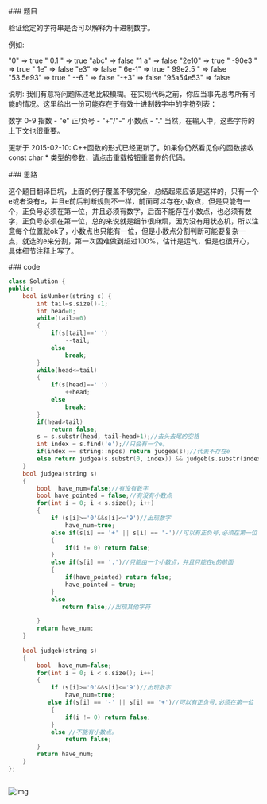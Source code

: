\### 题目

验证给定的字符串是否可以解释为十进制数字。

例如:

"0" => true
" 0.1 " => true
"abc" => false
"1 a" => false
"2e10" => true
" -90e3  " => true
" 1e" => false
"e3" => false
" 6e-1" => true
" 99e2.5 " => false
"53.5e93" => true
" --6 " => false
"-+3" => false
"95a54e53" => false

说明: 我们有意将问题陈述地比较模糊。在实现代码之前，你应当事先思考所有可能的情况。这里给出一份可能存在于有效十进制数字中的字符列表：

数字 0-9
指数 - "e"
正/负号 - "+"/"-"
小数点 - "."
当然，在输入中，这些字符的上下文也很重要。

更新于 2015-02-10:
C++函数的形式已经更新了。如果你仍然看见你的函数接收 const char * 类型的参数，请点击重载按钮重置你的代码。


\### 思路

​    这个题目翻译巨坑，上面的例子覆盖不够完全，总结起来应该是这样的，只有一个e或者没有e，并且e前后判断规则不一样，前面可以存在小数点，但是只能有一个，正负号必须在第一位，并且必须有数字，后面不能存在小数点，也必须有数字，正负号必须在第一位，总的来说就是细节很麻烦，因为没有用状态机，所以注意每个位置就ok了，小数点也只能有一位，但是小数点分割判断可能要复杂一点，就选的e来分割，第一次困难做到超过100%，估计是运气，但是也很开心，具体细节注释上写了。

\### code

```cpp
class Solution {
public:
    bool isNumber(string s) {
        int tail=s.size()-1;
        int head=0;
        while(tail>=0)
        {
            if(s[tail]==' ')
                --tail;
            else
                break;
        }
        while(head<=tail)
        {
            if(s[head]==' ')
                ++head;
            else
                break;
        }
        if(head>tail)
            return false;
        s = s.substr(head, tail-head+1);//去头去尾的空格
        int index = s.find('e');//只会有一个e。
        if(index == string::npos) return judgea(s);//代表不存在e
        else return judgea(s.substr(0, index)) && judgeb(s.substr(index + 1));//分成两部分处理
    }
    bool judgea(string s)
    {
        bool  have_num=false;//有没有数字
        bool have_pointed = false;//有没有小数点
        for(int i = 0; i < s.size(); i++)
        {
            if (s[i]>='0'&&s[i]<='9')//出现数字
                have_num=true;
            else if(s[i] == '+' || s[i] == '-')//可以有正负号,必须在第一位
            {
                if(i != 0) return false;
            }
            else if(s[i] == '.')//只能由一个小数点，并且只能在e的前面
            {
                if(have_pointed) return false;
                have_pointed = true;
            }
            else 
               return false;//出现其他字符

        }
        return have_num;
    }
    
    bool judgeb(string s)
    {
        bool  have_num=false;
        for(int i = 0; i < s.size(); i++)
        {
            if (s[i]>='0'&&s[i]<='9')//出现数字
                have_num=true;
           else if(s[i] == '-' || s[i] == '+')//可以有正负号,必须在第一位
            {
                if(i != 0) return false;
            }
            else //不能有小数点。
                return false;
        }
        return have_num;
    }
};
```

![点击并拖拽以移动](data:image/gif;base64,R0lGODlhAQABAPABAP///wAAACH5BAEKAAAALAAAAAABAAEAAAICRAEAOw==)



![img](https://img-blog.csdnimg.cn/20200105132954484.png)![点击并拖拽以移动](data:image/gif;base64,R0lGODlhAQABAPABAP///wAAACH5BAEKAAAALAAAAAABAAEAAAICRAEAOw==)
